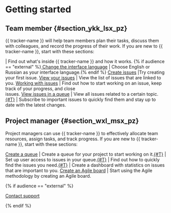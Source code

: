# Getting started

## Team member {#section_ykk_lsx_pz}

{{ tracker-name }} will help team members plan their tasks, discuss them with colleagues, and record the progress of their work. If you are new to {{ tracker-name }}, start with these sections:

| Find out what's inside {{ tracker-name }} and how it works.
{% if audience == "external" %}[ Change the interface language]( enable-tracker.md#choose-language)  | Choose English or Russian as your interface language.{% endif %}
[ Create issues](user/create-ticket.md) |Try creating your first issue.
[ View your issues](user/my-tickets.md) | View the list of issues that are linked to you.
[ Working with issues](user/ticket-in-progress.md) | Find out how to start working on an issue, keep track of your progress, and close<br/> issues.
[ View issues in a queue](user/queue.md) | View all issues related to a certain topic.
[{#T}](user/subscribe.md) | Subscribe to important issues to quickly find them and stay up to date with the latest changes.

## Project manager {#section_wxl_msx_pz}

Project managers can use {{ tracker-name }} to effectively allocate team resources, assign tasks, and track progress. If you are new to {{ tracker-name }}, start with these sections:

[Create a queue](manager/create-queue.md) | Create a queue for your project to start working on it.[{#T}](manager/queue-access.md) | Set up user access to issues in your queue.[{#T}](user/filters.md) | Find out how to quickly find the issues you need.[{#T}](user/dashboard.md) | Create a dashboard with statistics on issues that are important to you.
[ Create an Agile board](manager/create-agile-board.md) | Start using the Agile methodology by creating an Agile board.

{% if audience == "external" %}

[Contact support](troubleshooting.md)

{% endif %}

